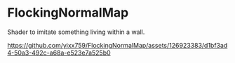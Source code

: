 # FlockingNormalMap
Shader to imitate something living within a wall.



https://github.com/yixx759/FlockingNormalMap/assets/126923383/d1bf3ad4-50a3-492c-a68a-e523e7a525b0

